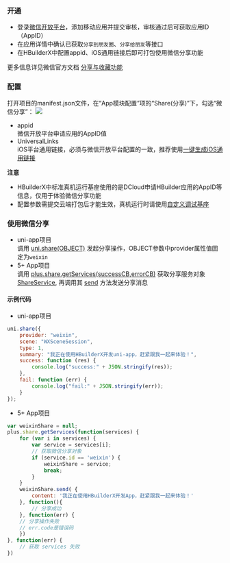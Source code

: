 ### 开通  
- 登录[微信开放平台](https://open.weixin.qq.com/)，添加移动应用并提交审核，审核通过后可获取应用ID（AppID）
- 在应用详情中确认已获取`分享到朋友圈`、`分享给朋友`等接口
- 在HBuilderX中配置appid、iOS通用链接后即可打包使用微信分享功能

更多信息详见微信官方文档 [分享与收藏功能](https://developers.weixin.qq.com/doc/oplatform/Mobile_App/Share_and_Favorites/Share_and_Favorites.html)



### 配置  
打开项目的manifest.json文件，在“App模块配置”项的“Share(分享)”下，勾选“微信分享”：
![](https://native-res.dcloud.net.cn/images/uniapp/share/weixin-manifest.png)

- appid  
微信开放平台申请应用的AppID值  
- UniversalLinks  
iOS平台通用链接，必须与微信开放平台配置的一致，推荐使用[一键生成iOS通用链接](https://uniapp.dcloud.io/api/plugins/universal-links.html)  


**注意**
- HBuilderX中标准真机运行基座使用的是DCloud申请HBuilder应用的AppID等信息，仅用于体验微信分享功能
- 配置参数需提交云端打包后才能生效，真机运行时请使用[自定义调试基座](https://ask.dcloud.net.cn/article/35115)


### 使用微信分享  

- uni-app项目  
调用 [uni.share(OBJECT)](api/plugins/share#share) 发起分享操作，OBJECT参数中provider属性值固定为`weixin`
- 5+ App项目  
调用 [plus.share.getServices(successCB,errorCB)](https://www.html5plus.org/doc/zh_cn/share.html#plus.share.getServices) 获取分享服务对象 [ShareService](https://www.html5plus.org/doc/zh_cn/share.html#plus.share.ShareService), 再调用其 [send](https://www.html5plus.org/doc/zh_cn/share.html#plus.share.ShareService.send) 方法发送分享消息  


#### 示例代码  
- uni-app项目  
``` js  
uni.share({
	provider: "weixin",
	scene: "WXSceneSession",
	type: 1,
	summary: "我正在使用HBuilderX开发uni-app，赶紧跟我一起来体验！",
	success: function (res) {
		console.log("success:" + JSON.stringify(res));
	},
	fail: function (err) {
		console.log("fail:" + JSON.stringify(err));
	}
});
```  

- 5+ App项目  
``` js  
var weixinShare = null;
plus.share.getServices(function(services) {
	for (var i in services) {
		var service = services[i];
		// 获取微信分享对象 
		if (service.id == 'weixin') {
			weixinShare = service;
			break;
		}
	}
	weixinShare.send( {
		content: '我正在使用HBuilderX开发App，赶紧跟我一起来体验！'
	}, function(){
		// 分享成功 
	}, function(err) {
    // 分享操作失败  
    // err.code是错误码
	})
}, function(err) {
	// 获取 services 失败
})
```

